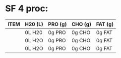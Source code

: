 # SF 4 proc:

|          ITEM           | H20 (L)  | PRO (g)   | CHO (g)  | FAT (g) |
|-------------------------|----------|-----------|----------|---------|
|                         | 0L H20   | 0g PRO    | 0g CHO   | 0g FAT  |
|                         | 0L H2O   | 0g PRO    | 0g CHO   | 0g FAT  |
|                         | 0L H2O   | 0g PRO    | 0g CHO   | 0g FAT  |

